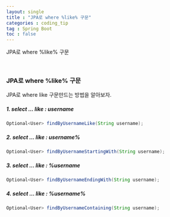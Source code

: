 ```yaml
---
layout: single
title : "JPA로 where %like% 구문"
categories : coding_tip
tag : Spring Boot
toc : false
---
```


JPA로 where %like% 구문

<br>

### JPA로 where %like% 구문

JPA로 where like 구문만드는 방법을 알아보자.



##### 1. select ... like : username

```java
Optional<User> findByUsernameLike(String username);
```



##### 2. select ... like : username%

```java
Optional<User> findByUsernameStartingWith(String username);
```



##### 3. select ... like : %username

```java
Optional<User> findByUsernameEndingWith(String username);
```



##### 4. select ... like : %username%

```java
Optional<User> findByUsernameContaining(String username);
```

